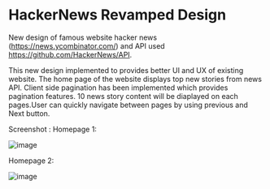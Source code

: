# HackerNews Revamped Design

New design of famous website hacker news (https://news.ycombinator.com/) and API used https://github.com/HackerNews/API.

This new design implemented to provides better UI and UX of existing website. The home page of the website displays top new stories from news API.
Client side pagination has been implemented which provides pagination features. 10 news story content will be diaplayed on each pages.User can quickly navigate between pages by using previous and Next button.

Screenshot :
Homepage 1:

![image](https://user-images.githubusercontent.com/31802480/128470151-ad93060f-b8f1-4cc4-93fd-6a3d71de8fbb.png)

Homepage 2:


![image](https://user-images.githubusercontent.com/31802480/128470224-1c8f6ab2-1374-43b2-80fd-946596cb202a.png)

